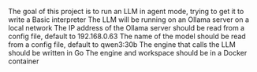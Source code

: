 The goal of this project is to run an LLM in agent mode, trying to get it to write a Basic interpreter
The LLM will be running on an Ollama server on a local network
The IP address of the Ollama server should be read from a config file, default to 192.168.0.63
The name of the model should be read from a config file, default to qwen3:30b
The engine that calls the LLM should be written in Go
The engine and workspace should be in a Docker container

